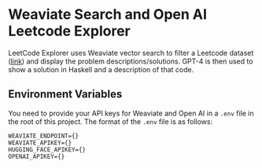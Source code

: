 # Weaviate Search and Open AI Leetcode Explorer

LeetCode Explorer uses Weaviate vector search to filter a Leetcode dataset ([link](https://huggingface.co/datasets/greengerong/leetcode)) and display the problem descriptions/solutions. GPT-4 is then used to show a solution in Haskell and a description of that code.

## Environment Variables

You need to provide your API keys for Weaviate and Open AI in a `.env` file in the root of this project. The format of the `.env` file is as follows:
```
WEAVIATE_ENDPOINT={}
WEAVIATE_APIKEY={}
HUGGING_FACE_APIKEY={}
OPENAI_APIKEY={}
```
